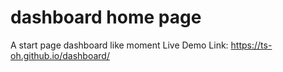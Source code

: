 # dashboard home page
A start page dashboard like moment
Live Demo Link: https://ts-oh.github.io/dashboard/
